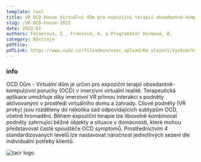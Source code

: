 ```yaml
---
template: tool
title: VR OCD House Virtuální dům pro expoziční terapii obsedantně-kompulzivní poruchy
slug: /VR-OCD-house-2022
date: 2022-01
authors: Fajnerová, I., Francová, A. a Programátor Darmová, B.
category: Nástroje
pdfFile: 
pdfLink: https://www.nudz.cz/fileadmin/user_upload/Ke_stazeni/Vyzkum/Vysledky/ocdhouse-sw2022.pdf
---
```


### info

OCD Dům - Virtuální dům je určen pro expoziční terapii obsedantně-kompulzivní poruchy (OCD) v imerzivní virtuální realitě. Terapeutická aplikace umožňuje díky imerzivní VR přímou interakci s podněty aktivovanými v prostředí virtuálního domu a zahrady. Cílové podněty (VR prvky) jsou rozděleny do několika sad odpovídajících subtypům OCD, včetně hromadění. Během expoziční terapie lze libovolně kombinovat podněty zahrnující běžné objekty a situace v domácnosti, které mohou představovat časté spouštěče OCD symptomů. Prostřednictvím 4 standardizovaných levelů lze nastavovat náročnost jednotlivých sezení dle individuální potřeby klientů.

![tacr logo](/logo-tacr.png)
